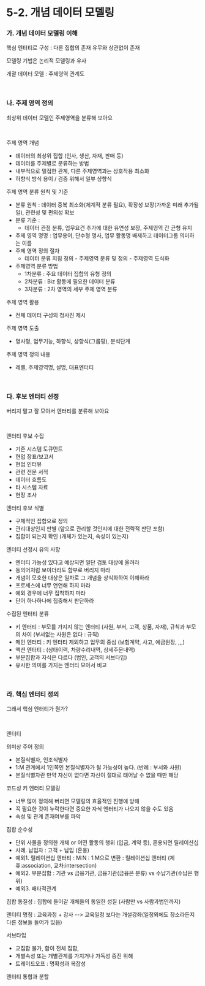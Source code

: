 # 5-2. 개념 데이터 모델링

### **가. 개념 데이터 모델링 이해** 

핵심 엔터티로 구성 : 다른 집합의 존재 유무와 상관없이 존재

모델링 기법은 논리적 모델링과 유사

개괄 데이터 모델 : 주제영역 관계도 

<br>


### **나. 주제 영역 정의** 

최상위 데이터 모델인 주제영역을 분류해 보아요

<br>

주제 영역 개념
- 데이터의 최상위 집합 (인사, 생산, 자재, 판매 등) 
- 데이터를 주제별로 분류하는 방법
- 내부적으로 밀접한 관계, 다른 주제영역과는 상호작용 최소화
- 하향식 방식 용이 / 검증 위해서 일부 샹향식

주제 영역 분류 원칙 및 기준
- 분류 원칙 : 데이터 중복 최소화(체계적 분류 필요), 확장성 보장(가까운 미래 추가될 일), 관련성 및 편의성 확보
- 분류 기준 : 
  - 데이터 관점 분류, 업무요건 추가에 대한 유연성 보장, 주제영역 간 균형 유지
- 주제 영역 명명 : 업무용어, 단수형 명사, 업무 활동명 배제하고 데이터그룹 의미하는 이름
- 주제 영역 정의 절차
  - 데이터 분류 지침 정의 - 주제영역 분류 및 정의 - 주제영역 도식화 
- 주제영역 분류 방법
  - 1차분류 : 주요 데이터 집합의 유형 정의
  - 2차분류 : Biz 활동에 필요한 데이터 분류
  - 3차분류 : 2차 영역의 세부 주제 영역 분류

주제 영역 활용
- 전체 데이터 구성의 청사진 제시

주제 영역 도출
- 명사형, 업무기능, 하향식, 상향식(그룹핑), 분석단계

주제 영역 정의 내용
- 레벨, 주제영역명, 설명, 대표엔터티

<br>


### **다. 후보 엔터티 선정** 

버리지 말고 잘 모아서 엔터티를 분류해 보아요

<br>

엔터티 후보 수집
- 기존 시스템 도큐먼트
- 현업 장표/보고서
- 현업 인터뷰
- 관련 전문 서적
- 데이터 흐름도
- 타 시스템 자료
- 현장 조사

엔터티 후보 식별
- 구체적인 집합으로 정의
- 관리대상인지 판별 (앞으로 관리할 것인지에 대한 전략적 판단 포함)
- 집합이 되는지 확인 (개체가 있는지, 속성이 있는지)

엔터티 선정시 유의 사항
- 엔터티 가능성 있다고 예상되면 일단 검토 대상에 올려라
- 동의어처럼 보이더라도 함부로 버리지 마라
- 개념이 모호한 대상은 일차로 그 개념을 상식화하여 이해하라
- 프로세스에 너무 연연해 하지 마라
- 예외 경우에 너무 집착하지 마라
- 단어 하나하나에 집중해서 판단하라

수집된 엔터티 분류
- 키 엔터티 : 부모를 가지지 않는 엔터티 (사원, 부서, 고객, 상품, 자재), 규칙과 부모의 차이 (부서없는 사원은 없다 : 규칙)
- 메인 엔터티 : 키 엔터티 제외하고 업무의 중심 (보험계약, 사고, 예금원장, ,,,)
- 액션 엔터티 : (상태이력, 차량수리내역, 상세주문내역)
- 부분집합과 자식은 다르다 (법인, 고객의 서브타입)
- 유사한 의미를 가지는 엔터티 모아서 비교

<br>


### **라. 핵심 엔터티 정의** 

그래서 핵심 엔터티가 뭔가?

<br>

엔터티

의미상 주어 정의
- 본질식별자, 인조식별자
- 1:M 관계에서 1인쪽인 본질식별자가 될 가능성이 높다. (반례 : 부서와 사원)
- 본질식별자란 만약 자신이 없다면 자신이 절대로 태어날 수 없을 때만 해당

코드성 키 엔터티 모델링
- 너무 많이 정의해 버리면 모델링의 효율적인 진행에 방해
- 꼭 필요한 것이 누락한다면 중요한 자식 엔터티가 나오지 않을 수도 있음
- 속성 및 관계 존재여부를 파악

집합 순수성
- 단위 사물을 정의한 개체 or 어떤 활동의 행위 (입금, 계약 등), 혼용되면 릴레이션십
- 사례. 납입자 : 고객 + 납입 (혼용)
- 예외1. 릴레이션십 엔터티 : M:N : 1:M으로 변환 : 릴레이션십 엔터티 (제휴:association, 교차:intersection)
- 예외2. 부분집합 : 기관 vs 금융기관, 금융기관(금융은 분류) vs 수납기관(수납은 행위)
- 예외3. 배타적관계

집합 동질성 : 집합에 들어갈 개체들의 동일한 성질 (사람만 vs 사람과법인까지)

엔터티 명칭 : 교육과정 + 강사 --> 교육일정 보다는 개설강좌(일정외에도 장소라든지 다른 정보들 들어가 있음)

서브타입
- 교집합 불가, 합이 전체 집합, 
- 개별속성 또는 개별관계를 가지거나 가독성 증진 위해
- 트레이드오프 : 명확성과 복잡성

엔터티 통합과 분할

